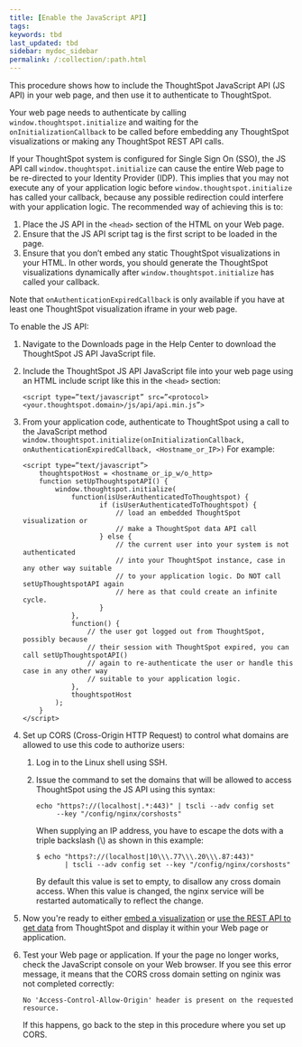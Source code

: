 ```yaml
---
title: [Enable the JavaScript API]
tags:
keywords: tbd
last_updated: tbd
sidebar: mydoc_sidebar
permalink: /:collection/:path.html
---
```

This procedure shows how to include the ThoughtSpot JavaScript API (JS API) in your web page, and then use it to authenticate to ThoughtSpot.

Your web page needs to authenticate by calling `window.thoughtspot.initialize` and waiting for the `onInitializationCallback` to be called before embedding any ThoughtSpot visualizations or making any ThoughtSpot REST API calls.

If your ThoughtSpot system is configured for Single Sign On \(SSO\), the JS API call `window.thoughtspot.initialize` can cause the entire Web page to be re-directed to your Identity Provider \(IDP\). This implies that you may not execute any of your application logic before `window.thoughtspot.initialize` has called your callback, because any possible redirection could interfere with your application logic. The recommended way of achieving this is to:

1. Place the JS API in the `<head>` section of the HTML on your Web page.
2. Ensure that the JS API script tag is the first script to be loaded in the page.
3. Ensure that you don’t embed any static ThoughtSpot visualizations in your HTML. In other words, you should generate the ThoughtSpot visualizations dynamically after `window.thoughtspot.initialize` has called your callback.

Note that `onAuthenticationExpiredCallback` is only available if you have at least one ThoughtSpot visualization iframe in your web page.

To enable the JS API:

1. Navigate to the Downloads page in the Help Center to download the ThoughtSpot JS API JavaScript file.
2. Include the ThoughtSpot JS API JavaScript file into your web page using an HTML include script like this in the `<head>` section:

    ```
    <script type=”text/javascript” src=”<protocol><your.thoughtspot.domain>/js/api/api.min.js”>
    ```

3. From your application code, authenticate to ThoughtSpot using a call to the JavaScript method `window.thoughtspot.initialize(onInitializationCallback, onAuthenticationExpiredCallback, <Hostname_or_IP>)` For example:

    ```
    <script type=”text/javascript”>
        thoughtspotHost = <hostname_or_ip_w/o_http>
        function setUpThoughtspotAPI() {
            window.thoughtspot.initialize(
                function(isUserAuthenticatedToThoughtspot) {
                       if (isUserAuthenticatedToThoughtspot) {
                           // load an embedded ThoughtSpot visualization or
                           // make a ThoughtSpot data API call
                       } else {
                           // the current user into your system is not authenticated
                           // into your ThoughtSpot instance, case in any other way suitable
                           // to your application logic. Do NOT call setUpThoughtspotAPI again
                           // here as that could create an infinite cycle.
                       }
                },
                function() {
                    // the user got logged out from ThoughtSpot, possibly because
                    // their session with ThoughtSpot expired, you can call setUpThoughtspotAPI()
                    // again to re-authenticate the user or handle this case in any other way
                    // suitable to your application logic.
                },
                thoughtspotHost
            );
        }
    </script>
    ```

4. Set up CORS \(Cross-Origin HTTP Request\) to control what domains are allowed to use this code to authorize users:
    1. Log in to the Linux shell using SSH.
    2. Issue the command to set the domains that will be allowed to access ThoughtSpot using the JS API using this syntax:

        ```
        echo "https?://(localhost|.*:443)" | tscli --adv config set
             --key "/config/nginx/corshosts"
        ```

        When supplying an IP address, you have to escape the dots with a triple backslash \(\\\) as shown in this example:

        ```
        $ echo "https?://(localhost|10\\\.77\\\.20\\\.87:443)"
               | tscli --adv config set --key "/config/nginx/corshosts"
        ```

        By default this value is set to empty, to disallow any cross domain access.
        When this value is changed, the nginx service will be restarted automatically to reflect the change.

5. Now you're ready to either [embed a visualization](../embedding_viz/embed-a-viz.html#) or [use the REST API to get data](../data_api/use-data-api-read.html#) from ThoughtSpot and display it within your Web page or application.
6. Test your Web page or application.
  If your the page no longer works, check the JavaScript console on your Web browser. If you see this error message, it means that the CORS cross domain setting on nginix was not completed correctly:

    ```
    No 'Access-Control-Allow-Origin' header is present on the requested resource.
    ```

    If this happens, go back to the step in this procedure where you set up CORS.
